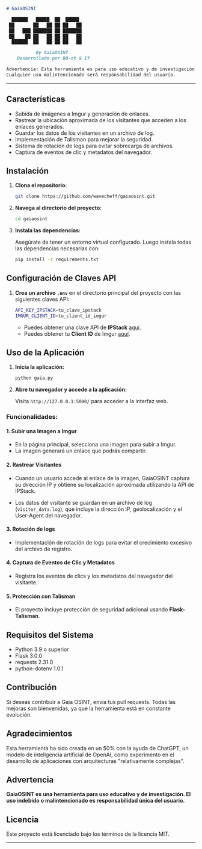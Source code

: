 
```markdown
# GaiaOSINT

  ██████   █████  ██  █████  
 ██       ██   ██ ██ ██   ██ 
 ██   ███ ███████ ██ ███████ 
 ██    ██ ██   ██ ██ ██   ██ 
  ██████  ██   ██ ██ ██   ██ 

           By GaiaOSINT
    Desarrollado por BO-ot & If

Advertencia: Esta herramienta es para uso educativo y de investigación.
Cualquier uso malintencionado será responsabilidad del usuario.
```
---

## Características

- Subida de imágenes a Imgur y generación de enlaces.
- Rastrear la ubicación aproximada de los visitantes que acceden a los enlaces generados.
- Guardar los datos de los visitantes en un archivo de log.
- Implementación de Talisman para mejorar la seguridad.
- Sistema de rotación de logs para evitar sobrecarga de archivos.
- Captura de eventos de clic y metadatos del navegador.

## Instalación

1. **Clona el repositorio:**

   ```bash
   git clone https://github.com/wavecheff/gaiaosint.git
   ```

2. **Navega al directorio del proyecto:**

   ```bash
   cd gaiaosint
   ```

3. **Instala las dependencias:**

   Asegúrate de tener un entorno virtual configurado. Luego instala todas las dependencias necesarias con:

   ```bash
   pip install -r requirements.txt
   ```

## Configuración de Claves API

1. **Crea un archivo `.env`** en el directorio principal del proyecto con las siguientes claves API:

   ```bash
   API_KEY_IPSTACK=tu_clave_ipstack
   IMGUR_CLIENT_ID=tu_client_id_imgur
   ```

   - Puedes obtener una clave API de **IPStack** [aquí](https://ipstack.com/).
   - Puedes obtener tu **Client ID** de Imgur [aquí](https://api.imgur.com/).

## Uso de la Aplicación

1. **Inicia la aplicación:**
   
   ```bash
   python gaia.py
   ```

2. **Abre tu navegador y accede a la aplicación:**

   Visita `http://127.0.0.1:5000/` para acceder a la interfaz web.
   
### Funcionalidades:

#### 1. Subir una Imagen a Imgur
   - En la página principal, selecciona una imagen para subir a Imgur.
   - La imagen generará un enlace que podrás compartir.

#### 2. Rastrear Visitantes
   - Cuando un usuario accede al enlace de la imagen, GaiaOSINT captura su dirección IP y obtiene su localización aproximada utilizando la API de IPStack.

   - Los datos del visitante se guardan en un archivo de log (`visitor_data.log`), que incluye la dirección IP, geolocalización y el User-Agent del navegador.

#### 3. Rotación de logs
   - Implementación de rotación de logs para evitar el crecimiento excesivo del archivo de registro.

#### 4. Captura de Eventos de Clic y Metadatos
   - Registra los eventos de clics y los metadatos del navegador del visitante.

#### 5. Protección con Talisman
   - El proyecto incluye protección de seguridad adicional usando **Flask-Talisman**.

## Requisitos del Sistema

- Python 3.9 o superior
- Flask 3.0.0
- requests 2.31.0
- python-dotenv 1.0.1

## Contribución

Si deseas contribuir a Gaia OSINT, envía tus pull requests. Todas las mejoras son bienvenidas, ya que la herramienta está en constante evolución.
   
## Agradecimientos

Esta herramienta ha sido creada en un 50% con la ayuda de ChatGPT, un modelo de inteligencia artificial de OpenAI, como experimento en el desarrollo de aplicaciones con arquitecturas "relativamente complejas".

## Advertencia

**GaiaOSINT es una herramienta para uso educativo y de investigación. El uso indebido o malintencionado es responsabilidad única del usuario.**

## Licencia

Este proyecto está licenciado bajo los términos de la licencia MIT.

---

